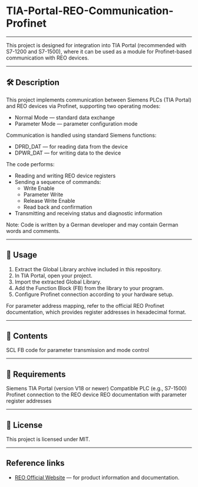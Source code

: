 # TIA-Portal-REO-Communication-Profinet
___
This project is designed for integration into TIA Portal (recommended with S7-1200 and S7-1500), where it can be used as a module for Profinet-based communication with REO devices.
___
## 🛠 Description

This project implements communication between Siemens PLCs (TIA Portal) and REO devices via Profinet, supporting two operating modes:


- Normal Mode — standard data exchange
- Parameter Mode — parameter configuration mode


Communication is handled using standard Siemens functions:

- DPRD_DAT — for reading data from the device
- DPWR_DAT — for writing data to the device

The code performs:

- Reading and writing REO device registers
- Sending a sequence of commands:
  - Write Enable
  - Parameter Write
  - Release Write Enable
  - Read back and confirmation
- Transmitting and receiving status and diagnostic information

Note: Code is written by a German developer and may contain German words and comments.
___
## 🔧 Usage

1. Extract the Global Library archive included in this repository.
2. In TIA Portal, open your project.
3. Import the extracted Global Library.
4. Add the Function Block (FB) from the library to your program.
5. Configure Profinet connection according to your hardware setup.

For parameter address mapping, refer to the official REO Profinet documentation, which provides register addresses in hexadecimal format.
___
## 📁 Contents

SCL FB code for parameter transmission and mode control
___
## 📌 Requirements

Siemens TIA Portal (version V18 or newer)
Compatible PLC (e.g., S7-1500)
Profinet connection to the REO device
REO documentation with parameter register addresses
___
## 📄 License

This project is licensed under MIT.
___
## Reference links

- [REO Official Website](https://reo.de/) — for product information and documentation.
